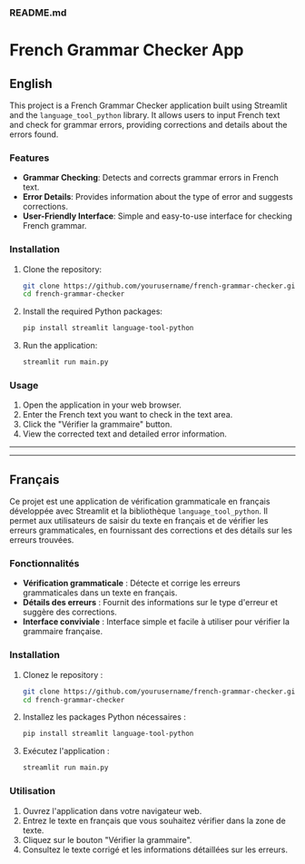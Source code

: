
### README.md


# French Grammar Checker App

## English

This project is a French Grammar Checker application built using Streamlit and the `language_tool_python` library. It allows users to input French text and check for grammar errors, providing corrections and details about the errors found.

### Features
- **Grammar Checking**: Detects and corrects grammar errors in French text.
- **Error Details**: Provides information about the type of error and suggests corrections.
- **User-Friendly Interface**: Simple and easy-to-use interface for checking French grammar.

### Installation

1. Clone the repository:

   ```bash
   git clone https://github.com/yourusername/french-grammar-checker.git
   cd french-grammar-checker
   ```

2. Install the required Python packages:

   ```bash
   pip install streamlit language-tool-python
   ```

3. Run the application:

   ```bash
   streamlit run main.py
   ```

### Usage

1. Open the application in your web browser.
2. Enter the French text you want to check in the text area.
3. Click the "Vérifier la grammaire" button.
4. View the corrected text and detailed error information.

---
---

## Français

Ce projet est une application de vérification grammaticale en français développée avec Streamlit et la bibliothèque `language_tool_python`. Il permet aux utilisateurs de saisir du texte en français et de vérifier les erreurs grammaticales, en fournissant des corrections et des détails sur les erreurs trouvées.

### Fonctionnalités
- **Vérification grammaticale** : Détecte et corrige les erreurs grammaticales dans un texte en français.
- **Détails des erreurs** : Fournit des informations sur le type d'erreur et suggère des corrections.
- **Interface conviviale** : Interface simple et facile à utiliser pour vérifier la grammaire française.

### Installation

1. Clonez le repository :

   ```bash
   git clone https://github.com/yourusername/french-grammar-checker.git
   cd french-grammar-checker
   ```

2. Installez les packages Python nécessaires :

   ```bash
   pip install streamlit language-tool-python
   ```

3. Exécutez l'application :

   ```bash
   streamlit run main.py
   ```

### Utilisation

1. Ouvrez l'application dans votre navigateur web.
2. Entrez le texte en français que vous souhaitez vérifier dans la zone de texte.
3. Cliquez sur le bouton "Vérifier la grammaire".
4. Consultez le texte corrigé et les informations détaillées sur les erreurs.

